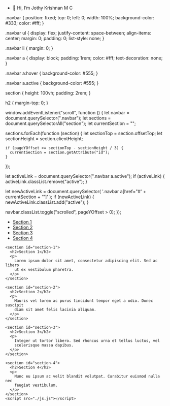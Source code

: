 - 👋 Hi, I’m Jothy Krishnan M C






 .navbar {
  position: fixed;
  top: 0;
  left: 0;
  width: 100%;
  background-color: #333;
  color: #fff;
}

.navbar ul {
  display: flex;
  justify-content: space-between;
  align-items: center;
  margin: 0;
  padding: 0;
  list-style: none;
}

.navbar li {
  margin: 0;
}

.navbar a {
  display: block;
  padding: 1rem;
  color: #fff;
  text-decoration: none;
}

.navbar a:hover {
  background-color: #555;
}

.navbar a.active {
  background-color: #555;
}

section {
  height: 100vh;
  padding: 2rem;
}

h2 {
  margin-top: 0;
}


window.addEventListener("scroll", function () {
  let navbar = document.querySelector(".navbar");
  let sections = document.querySelectorAll("section");
  let currentSection = "";

  sections.forEach(function (section) {
    let sectionTop = section.offsetTop;
    let sectionHeight = section.clientHeight;

    if (pageYOffset >= sectionTop - sectionHeight / 3) {
      currentSection = section.getAttribute("id");
    }
  });

  let activeLink = document.querySelector(".navbar a.active");
  if (activeLink) {
    activeLink.classList.remove("active");
  }

  let newActiveLink = document.querySelector(
    '.navbar a[href="#' + currentSection + '"]'
  );
  if (newActiveLink) {
    newActiveLink.classList.add("active");
  }

  navbar.classList.toggle("scrolled", pageYOffset > 0);
});


<!DOCTYPE html>
<html lang="en">
  <head>
    <meta charset="UTF-8" />
    <meta http-equiv="X-UA-Compatible" content="IE=edge" />
    <meta name="viewport" content="width=device-width, initial-scale=1.0" />
    <title>Document</title>
    <link rel="stylesheet" href="style.css" />
  </head>
  <body>
    <nav class="navbar">
      <ul>
        <li><a href="#section-1">Section 1</a></li>
        <li><a href="#section-2">Section 2</a></li>
        <li><a href="#section-3">Section 3</a></li>
        <li><a href="#section-4">Section 4</a></li>
      </ul>
    </nav>

    <section id="section-1">
      <h2>Section 1</h2>
      <p>
        Lorem ipsum dolor sit amet, consectetur adipiscing elit. Sed ac libero
        ut ex vestibulum pharetra.
      </p>
    </section>

    <section id="section-2">
      <h2>Section 2</h2>
      <p>
        Mauris vel lorem ac purus tincidunt tempor eget a odio. Donec suscipit
        diam sit amet felis lacinia aliquam.
      </p>
    </section>

    <section id="section-3">
      <h2>Section 3</h2>
      <p>
        Integer ut tortor libero. Sed rhoncus urna et tellus luctus, vel
        scelerisque massa dapibus.
      </p>
    </section>

    <section id="section-4">
      <h2>Section 4</h2>
      <p>
        Nunc eu ipsum ac velit blandit volutpat. Curabitur euismod nulla nec
        feugiat vestibulum.
      </p>
    </section>
    <script src="./js.js"></script>
  </body>
</html>

